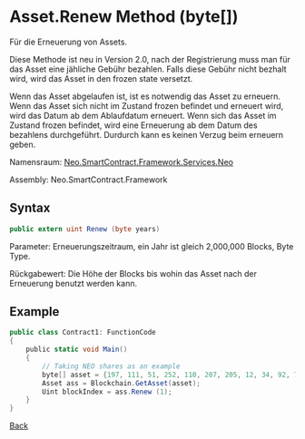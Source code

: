# Asset.Renew Method (byte[])

Für die Erneuerung von Assets. 

Diese Methode ist neu in Version 2.0, nach der Registrierung muss man für das Asset eine jähliche Gebühr bezahlen. Falls diese Gebühr nicht bezhalt wird, wird das Asset in den frozen state versetzt.

Wenn das Asset abgelaufen ist, ist es notwendig das Asset zu erneuern. Wenn das Asset sich nicht im Zustand frozen befindet und erneuert wird, wird das Datum ab dem Ablaufdatum erneuert. Wenn sich das Asset im Zustand frozen befindet, wird eine Erneuerung ab dem Datum des bezahlens durchgeführt. Durdurch kann es keinen Verzug beim erneuern geben.

Namensraum: [Neo.SmartContract.Framework.Services.Neo](../../neo.md)

Assembly: Neo.SmartContract.Framework

## Syntax

```c#
public extern uint Renew (byte years)
```

Parameter: Erneuerungszeitraum, ein Jahr ist gleich 2,000,000 Blocks, Byte Type.

Rückgabewert: Die Höhe der Blocks bis wohin das Asset nach der Erneuerung benutzt werden kann.

## Example

```c#
public class Contract1: FunctionCode
{
    public static void Main()
    {
        // Taking NEO shares as an example
        byte[] asset = {197, 111, 51, 252, 110, 207, 205, 12, 34, 92, 74, 179, 86, 254, 229, 147, 144, 175, 133, 96, 190, 147, 15, 174, 190, 116, 166, 218, 255, 124, 155};
        Asset ass = Blockchain.GetAsset(asset);
        Uint blockIndex = ass.Renew (1);
    }
}
```



[Back](../Asset.md)

